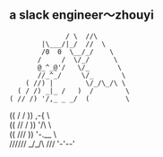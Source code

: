 ## a slack engineer～zhouyi

                  / \  //\
            |\___/|_/  //  \
            /0  0  \__/_/    \
           /     /  \/_/      \
           @_^_@'/   \/_       \
           //_^_/     \/_       \
        ( //) |        \/_/\_/\ \
      ( / /) _|_ /   )  /        \
    ( // /) '/,_ _ _/  (         \
  (( / / )) ,-{        \         \
 (( // / )) '/\         \         \
 (( /// ))      '-.__   \         \
  \//////                    \_/\_/\ 
   \///                        '-'--' 
